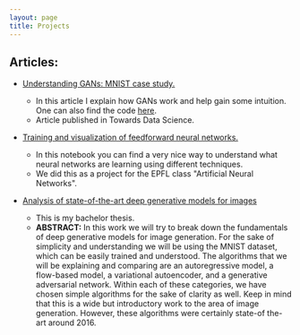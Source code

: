 ```yaml
---
layout: page
title: Projects
---
```


## Articles:

* [Understanding GANs: MNIST case study.](https://medium.com/@pusavi17/understanding-gans-mnist-case-study-e3c9ad4ae3a7?source=friends_link&sk=4ede069c6dbc9b7509dc48b31e8ecbec)
  * In this article I explain how GANs work and help gain some intuition. One can also find the code [here](https://github.com/VictorSP17/Simple_GAN_MNIST).
  * Article published in Towards Data Science.
  
* [Training and visualization of feedforward neural networks.](https://github.com/VictorSP17/ANN_Feature_Visualization)
  * In this notebook you can find a very nice way to understand what neural networks are learning using different techniques.
  * We did this as a project for the EPFL class "Artificial Neural Networks".
  
* [Analysis of state-of-the-art deep generative models for images](https://VictorSP17.github.io/website/documents/TFG_Victor_Salvia.pdf)
  * This is my bachelor thesis.
  * **ABSTRACT:** In this work we will try to break down the fundamentals of deep generative models for image generation. For the sake of simplicity and understanding we will be using the MNIST dataset, which can be easily trained and understood. The algorithms that we will be explaining and comparing are an autoregressive model, a flow-based model, a variational autoencoder, and a generative adversarial network. Within each of these categories, we have chosen simple algorithms for the sake of clarity as well. Keep in mind that this is a wide but introductory work to the area of image generation. However, these algorithms were certainly state-of the-art around 2016.
